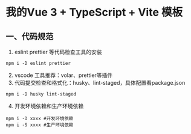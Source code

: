 # 我的Vue 3 + TypeScript + Vite 模板


## 一、代码规范
1. eslint prettier 等代码检查工具的安装
```shell
npm i -D eslint prettier 
```
2. vscode 工具推荐：volar、prettier等插件
3. 代码提交检查和格式化：husky、lint-staged，具体配置看package.json
```shell
npm i -D husky lint-staged
```
4. 开发环境依赖和生产环境依赖
```shell
npm i -D xxxx #开发环境依赖
npm i -S xxxx #生产环境依赖
```

